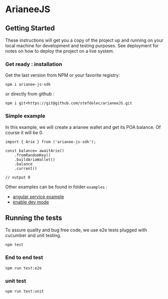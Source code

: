 # ArianeeJS

## Getting Started

These instructions will get you a copy of the project up and running on your local machine for development and testing purposes. See deployment for notes on how to deploy the project on a live system.


### Get ready : installation

Get the last version from NPM or your favorite registry:
```
npm i arianee-js-sdk
```

or directly from github :

```
npm i git+https://git@github.com/stefdelec/arianeeJS.git

```
### Simple example

In this example, we will create a arianee wallet and get its POA balance. Of course it will be 0.

```
import { Arie } from ('arianee-js-sdk');

const balance= awaitArie()
    .fromRandomKey()
    .buildAriaWallet()
    .balance
    .current()

// output 0
```

Other examples can be found in folder ``examples`` :
- [angular service example](examples/angular-example.ts)
- [enable dev mode](examples/enable-dev-mode.js)

## Running the tests

To assure quality and bug free code, we use e2e tests plugged with cucumber and unit testing.

```
npm test
```

### End to end test

```
npm run test:e2e
```

### unit test

```
npm run test:unit
```
